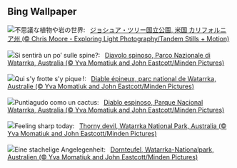 ## Bing Wallpaper
![](https://www.bing.com/th?id=OHR.JoshuaTreeNP_JA-JP9735541892_UHD.jpg&w=1000)不思議な植物や岩の世界:&nbsp;&ensp;[ジョシュア・ツリー国立公園, 米国 カリフォルニア州 (© Chris Moore - Exploring Light Photography/Tandem Stills + Motion)](https://www.bing.com/th?id=OHR.JoshuaTreeNP_JA-JP9735541892_UHD.jpg)
<br><br/>
![](https://www.bing.com/th?id=OHR.WatarrkaLizard_IT-IT4767936784_UHD.jpg&w=1000)Si sentirà un po’ sulle spine?:&nbsp;&ensp;[Diavolo spinoso, Parco Nazionale di Watarrka, Australia (© Yva Momatiuk and John Eastcott/Minden Pictures)](https://www.bing.com/th?id=OHR.WatarrkaLizard_IT-IT4767936784_UHD.jpg)
<br><br/>
![](https://www.bing.com/th?id=OHR.WatarrkaLizard_FR-FR2192982199_UHD.jpg&w=1000)Qui s'y frotte s'y pique !:&nbsp;&ensp;[Diable épineux, parc national de Watarrka, Australie (© Yva Momatiuk and John Eastcott/Minden Pictures)](https://www.bing.com/th?id=OHR.WatarrkaLizard_FR-FR2192982199_UHD.jpg)
<br><br/>
![](https://www.bing.com/th?id=OHR.WatarrkaLizard_ES-ES4079653001_UHD.jpg&w=1000)Puntiagudo como un cactus:&nbsp;&ensp;[Diablo espinoso, Parque Nacional Watarrka, Australia (© Yva Momatiuk and John Eastcott/Minden Pictures)](https://www.bing.com/th?id=OHR.WatarrkaLizard_ES-ES4079653001_UHD.jpg)
<br><br/>
![](https://www.bing.com/th?id=OHR.WatarrkaLizard_EN-GB7369918232_UHD.jpg&w=1000)Feeling sharp today:&nbsp;&ensp;[Thorny devil, Watarrka National Park, Australia (© Yva Momatiuk and John Eastcott/Minden Pictures)](https://www.bing.com/th?id=OHR.WatarrkaLizard_EN-GB7369918232_UHD.jpg)
<br><br/>
![](https://www.bing.com/th?id=OHR.WatarrkaLizard_DE-DE9933808585_UHD.jpg&w=1000)Eine stachelige Angelegenheit:&nbsp;&ensp;[Dornteufel, Watarrka-Nationalpark, Australien (© Yva Momatiuk and John Eastcott/Minden Pictures)](https://www.bing.com/th?id=OHR.WatarrkaLizard_DE-DE9933808585_UHD.jpg)
<br><br/>
